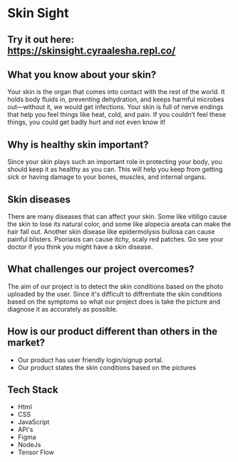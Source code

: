 # Skin Sight

## Try it out here: https://skinsight.cyraalesha.repl.co/

## What you know about your skin?

Your skin is the organ that comes into contact with the rest of the world. It holds body fluids in, preventing dehydration, and keeps harmful microbes out—without it, we would get infections. Your skin is full of nerve endings that help you feel things like heat, cold, and pain. If you couldn’t feel these things, you could get badly hurt and not even know it!

## Why is healthy skin important?

Since your skin plays such an important role in protecting your body, you should keep it as healthy as you can. This will help you keep from getting sick or having damage to your bones, muscles, and internal organs.

## Skin diseases

There are many diseases that can affect your skin. Some like vitiligo cause the skin to lose its natural color, and some like alopecia areata can make the hair fall out. Another skin disease like epidermolysis bullosa can cause painful blisters. Psoriasis can cause itchy, scaly red patches. Go see your doctor if you think you might have a skin disease.

## What challenges our project overcomes?

The aim of our project is to detect the skin conditions based on the photo uploaded by the user. Since it's difficult to diffrentiate the skin conditions based on the symptoms so what our project does is take the picture and diagnose it as accurately as possible.

## How is our product different than others in the market?

- Our product has user friendly login/signup portal.
- Our product states the skin conditions based on the pictures

## Tech Stack

- Html
- CSS
- JavaScript
- APi's
- Figma
- NodeJs
- Tensor Flow
